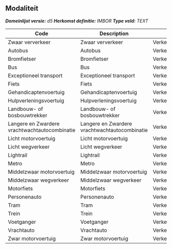 ﻿## Modaliteit

*__Domeinlijst versie:__ d5*
*__Herkomst definitie:__ IMBOR*
*__Type veld:__ TEXT*

|__Code__ |__Description__ |__Definitie__	|
|	---	|	---	|   ---	| 
| Zwaar ververkeer | Zwaar ververkeer | Verkeerstoestemming |
| Autobus | Autobus | Verkeerstoestemming |
| Bromfietser | Bromfietser | Verkeerstoestemming |
| Bus | Bus | Verkeerstoestemming |
| Exceptioneel transport | Exceptioneel transport | Verkeerstoestemming |
| Fiets | Fiets | Verkeerstoestemming |
| Gehandicaptenvoertuig | Gehandicaptenvoertuig | Verkeerstoestemming |
| Hulpverleningsvoertuig | Hulpverleningsvoertuig | Verkeerstoestemming |
| Landbouw- of bosbouwtrekker | Landbouw- of bosbouwtrekker | Verkeerstoestemming |
| Langere en Zwardere vrachtwachtautocombinatie | Langere en Zwardere vrachtwachtautocombinatie | Verkeerstoestemming |
| Licht motorvoertuig | Licht motorvoertuig | Verkeerstoestemming |
| Licht wegverkeer | Licht wegverkeer | Verkeerstoestemming |
| Lightrail | Lightrail | Verkeerstoestemming |
| Metro | Metro | Verkeerstoestemming |
| Middelzwaar motorvoertuig | Middelzwaar motorvoertuig | Verkeerstoestemming |
| Middelzwaar wegverkeer | Middelzwaar wegverkeer | Verkeerstoestemming |
| Motorfiets | Motorfiets | Verkeerstoestemming |
| Personenauto | Personenauto | Verkeerstoestemming |
| Tram | Tram | Verkeerstoestemming |
| Trein | Trein | Verkeerstoestemming |
| Voetganger | Voetganger | Verkeerstoestemming |
| Vrachtauto | Vrachtauto | Verkeerstoestemming |
| Zwar motorvoertuig | Zwar motorvoertuig | Verkeerstoestemming |
